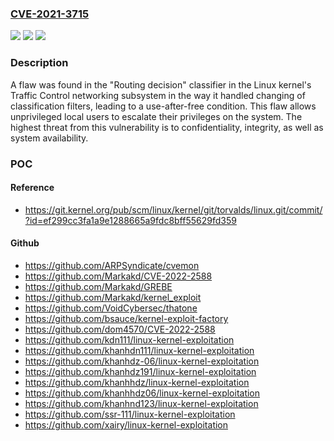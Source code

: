 ### [CVE-2021-3715](https://cve.mitre.org/cgi-bin/cvename.cgi?name=CVE-2021-3715)
![](https://img.shields.io/static/v1?label=Product&message=kernel&color=blue)
![](https://img.shields.io/static/v1?label=Version&message=n%2Fa&color=blue)
![](https://img.shields.io/static/v1?label=Vulnerability&message=CWE-416&color=brighgreen)

### Description

A flaw was found in the "Routing decision" classifier in the Linux kernel's Traffic Control networking subsystem in the way it handled changing of classification filters, leading to a use-after-free condition. This flaw allows unprivileged local users to escalate their privileges on the system. The highest threat from this vulnerability is to confidentiality, integrity, as well as system availability.

### POC

#### Reference
- https://git.kernel.org/pub/scm/linux/kernel/git/torvalds/linux.git/commit/?id=ef299cc3fa1a9e1288665a9fdc8bff55629fd359

#### Github
- https://github.com/ARPSyndicate/cvemon
- https://github.com/Markakd/CVE-2022-2588
- https://github.com/Markakd/GREBE
- https://github.com/Markakd/kernel_exploit
- https://github.com/VoidCybersec/thatone
- https://github.com/bsauce/kernel-exploit-factory
- https://github.com/dom4570/CVE-2022-2588
- https://github.com/kdn111/linux-kernel-exploitation
- https://github.com/khanhdn111/linux-kernel-exploitation
- https://github.com/khanhdz-06/linux-kernel-exploitation
- https://github.com/khanhdz191/linux-kernel-exploitation
- https://github.com/khanhhdz/linux-kernel-exploitation
- https://github.com/khanhhdz06/linux-kernel-exploitation
- https://github.com/khanhnd123/linux-kernel-exploitation
- https://github.com/ssr-111/linux-kernel-exploitation
- https://github.com/xairy/linux-kernel-exploitation

